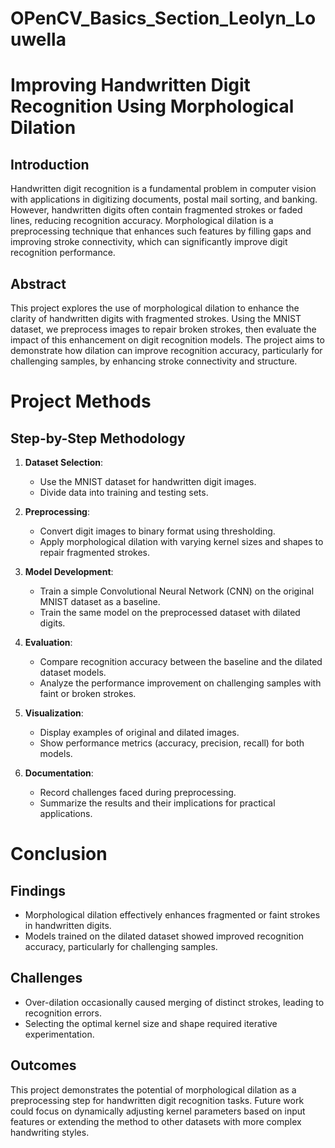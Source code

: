 # OPenCV_Basics_Section_Leolyn_Louwella
# Improving Handwritten Digit Recognition Using Morphological Dilation

## Introduction
Handwritten digit recognition is a fundamental problem in computer vision with applications in digitizing documents, postal mail sorting, and banking. 
However, handwritten digits often contain fragmented strokes or faded lines, reducing recognition accuracy. 
Morphological dilation is a preprocessing technique that enhances such features by filling gaps and improving stroke connectivity, which can significantly improve digit recognition performance.
## Abstract
This project explores the use of morphological dilation to enhance the clarity of handwritten digits with fragmented strokes. 
Using the MNIST dataset, we preprocess images to repair broken strokes, then evaluate the impact of this enhancement on digit recognition models. 
The project aims to demonstrate how dilation can improve recognition accuracy, particularly for challenging samples, by enhancing stroke connectivity and structure.
# Project Methods

## Step-by-Step Methodology

1. **Dataset Selection**:
   - Use the MNIST dataset for handwritten digit images.
   - Divide data into training and testing sets.

2. **Preprocessing**:
   - Convert digit images to binary format using thresholding.
   - Apply morphological dilation with varying kernel sizes and shapes to repair fragmented strokes.

3. **Model Development**:
   - Train a simple Convolutional Neural Network (CNN) on the original MNIST dataset as a baseline.
   - Train the same model on the preprocessed dataset with dilated digits.

4. **Evaluation**:
   - Compare recognition accuracy between the baseline and the dilated dataset models.
   - Analyze the performance improvement on challenging samples with faint or broken strokes.

5. **Visualization**:
   - Display examples of original and dilated images.
   - Show performance metrics (accuracy, precision, recall) for both models.

6. **Documentation**:
   - Record challenges faced during preprocessing.
   - Summarize the results and their implications for practical applications.
# Conclusion

## Findings
- Morphological dilation effectively enhances fragmented or faint strokes in handwritten digits.
- Models trained on the dilated dataset showed improved recognition accuracy, particularly for challenging samples.

## Challenges
- Over-dilation occasionally caused merging of distinct strokes, leading to recognition errors.
- Selecting the optimal kernel size and shape required iterative experimentation.

## Outcomes
This project demonstrates the potential of morphological dilation as a preprocessing step for handwritten digit recognition tasks. 
Future work could focus on dynamically adjusting kernel parameters based on input features or extending the method to other datasets with more complex handwriting styles.
